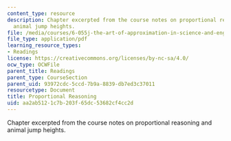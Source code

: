 ```yaml
---
content_type: resource
description: Chapter excerpted from the course notes on proportional reasoning and
  animal jump heights.
file: /media/courses/6-055j-the-art-of-approximation-in-science-and-engineering-spring-2008/aa2ab5121c7b203f65dc53682cf4cc2d_feb25.pdf
file_type: application/pdf
learning_resource_types:
- Readings
license: https://creativecommons.org/licenses/by-nc-sa/4.0/
ocw_type: OCWFile
parent_title: Readings
parent_type: CourseSection
parent_uid: 93972cdc-5ccd-7b9a-8839-db7ed3c37011
resourcetype: Document
title: Proportional Reasoning
uid: aa2ab512-1c7b-203f-65dc-53682cf4cc2d
---
```

Chapter excerpted from the course notes on proportional reasoning and animal jump heights.